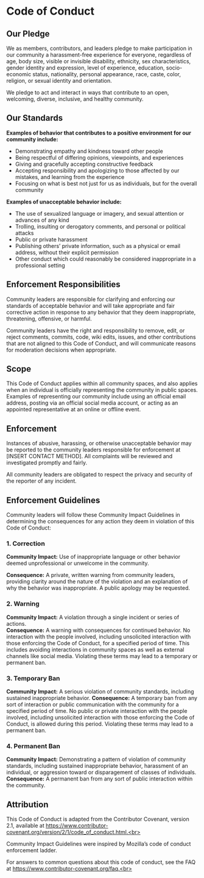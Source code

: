 # Code of Conduct
## Our Pledge
We as members, contributors, and leaders pledge to make participation in our community a harassment-free experience for everyone, regardless of age, body size, visible or invisible disability, ethnicity, sex characteristics, gender identity and expression, level of experience, education, socio-economic status, nationality, personal appearance, race, caste, color, religion, or sexual identity and orientation.

We pledge to act and interact in ways that contribute to an open, welcoming, diverse, inclusive, and healthy community.

## Our Standards
**Examples of behavior that contributes to a positive environment for our community include:**

- Demonstrating empathy and kindness toward other people
- Being respectful of differing opinions, viewpoints, and experiences
- Giving and gracefully accepting constructive feedback
- Accepting responsibility and apologizing to those affected by our mistakes, and learning from the experience
- Focusing on what is best not just for us as individuals, but for the overall community<br>

**Examples of unacceptable behavior include:<br>**

- The use of sexualized language or imagery, and sexual attention or advances of any kind
- Trolling, insulting or derogatory comments, and personal or political attacks
- Public or private harassment
- Publishing others’ private information, such as a physical or email address, without their explicit permission
- Other conduct which could reasonably be considered inappropriate in a professional setting
## Enforcement Responsibilities
Community leaders are responsible for clarifying and enforcing our standards of acceptable behavior and will take appropriate and fair corrective action in response to any behavior that they deem inappropriate, threatening, offensive, or harmful.

Community leaders have the right and responsibility to remove, edit, or reject comments, commits, code, wiki edits, issues, and other contributions that are not aligned to this Code of Conduct, and will communicate reasons for moderation decisions when appropriate.

## Scope
This Code of Conduct applies within all community spaces, and also applies when an individual is officially representing the community in public spaces. Examples of representing our community include using an official email address, posting via an official social media account, or acting as an appointed representative at an online or offline event.

## Enforcement
Instances of abusive, harassing, or otherwise unacceptable behavior may be reported to the community leaders responsible for enforcement at [INSERT CONTACT METHOD]. All complaints will be reviewed and investigated promptly and fairly.

All community leaders are obligated to respect the privacy and security of the reporter of any incident.

## Enforcement Guidelines
Community leaders will follow these Community Impact Guidelines in determining the consequences for any action they deem in violation of this Code of Conduct:

### 1. Correction<br>
   **Community Impact:** Use of inappropriate language or other behavior deemed unprofessional or unwelcome in the community.

   **Consequence:** A private, written warning from community leaders, providing clarity around the nature of the violation and an explanation of why the behavior was inappropriate. A public apology may be requested.

### 2. Warning<br>
   **Community Impact:** A violation through a single incident or series of actions. <br>
   **Consequence:** A warning with consequences for continued behavior. No interaction with the people involved, including unsolicited interaction with those enforcing the Code of Conduct, for a specified period of time. This includes avoiding interactions in community spaces as well as external channels like social media. Violating these terms may lead to a temporary or permanent ban.<br>

### 3. Temporary Ban<br>
   **Community Impact:** A serious violation of community standards, including sustained inappropriate behavior.
   **Consequence:** A temporary ban from any sort of interaction or public communication with the community for a specified period of time. No public or private interaction with the people involved, including unsolicited interaction with those enforcing the Code of Conduct, is allowed during this period. Violating these terms may lead to a permanent ban.

### 4. Permanent Ban<br>
   **Community Impact:** Demonstrating a pattern of violation of community standards, including sustained inappropriate behavior, harassment of an individual, or aggression toward or disparagement of classes of individuals.<br>
   **Consequence:** A permanent ban from any sort of public interaction within the community.<br>

## Attribution<br>
This Code of Conduct is adapted from the Contributor Covenant, version 2.1, available at https://www.contributor-covenant.org/version/2/1/code_of_conduct.html.<br>

Community Impact Guidelines were inspired by Mozilla’s code of conduct enforcement ladder.<br>

For answers to common questions about this code of conduct, see the FAQ at https://www.contributor-covenant.org/faq.<br>
